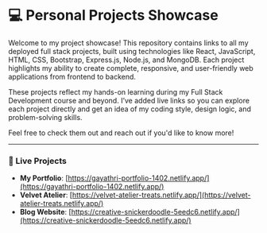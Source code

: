 # 💻 Personal Projects Showcase

Welcome to my project showcase! This repository contains links to all my deployed full stack projects, built using technologies like React, JavaScript, HTML, CSS, Bootstrap, Express.js, Node.js, and MongoDB. Each project highlights my ability to create complete, responsive, and user-friendly web applications from frontend to backend.

These projects reflect my hands-on learning during my Full Stack Development course and beyond. I’ve added live links so you can explore each project directly and get an idea of my coding style, design logic, and problem-solving skills.

Feel free to check them out and reach out if you'd like to know more!

---

### 🔗 Live Projects

- **My Portfolio**: [https://gayathri-portfolio-1402.netlify.app/](https://gayathri-portfolio-1402.netlify.app/)
- **Velvet Atelier**: [https://velvet-atelier-treats.netlify.app/](https://velvet-atelier-treats.netlify.app/)
- **Blog Website**: [https://creative-snickerdoodle-5eedc6.netlify.app/](https://creative-snickerdoodle-5eedc6.netlify.app/)
